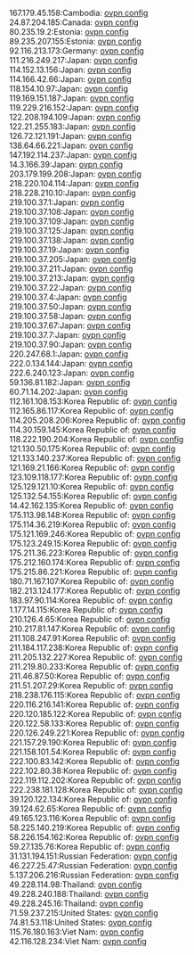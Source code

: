 167.179.45.158:Cambodia: [ovpn config](vpn/167_179_45_158.ovpn)  
24.87.204.185:Canada: [ovpn config](vpn/24_87_204_185.ovpn)  
80.235.19.2:Estonia: [ovpn config](vpn/80_235_19_2.ovpn)  
89.235.207.155:Estonia: [ovpn config](vpn/89_235_207_155.ovpn)  
92.116.213.173:Germany: [ovpn config](vpn/92_116_213_173.ovpn)  
111.216.249.217:Japan: [ovpn config](vpn/111_216_249_217.ovpn)  
114.152.13.156:Japan: [ovpn config](vpn/114_152_13_156.ovpn)  
114.166.42.66:Japan: [ovpn config](vpn/114_166_42_66.ovpn)  
118.154.10.97:Japan: [ovpn config](vpn/118_154_10_97.ovpn)  
119.169.151.187:Japan: [ovpn config](vpn/119_169_151_187.ovpn)  
119.229.216.152:Japan: [ovpn config](vpn/119_229_216_152.ovpn)  
122.208.194.109:Japan: [ovpn config](vpn/122_208_194_109.ovpn)  
122.21.255.183:Japan: [ovpn config](vpn/122_21_255_183.ovpn)  
126.72.121.191:Japan: [ovpn config](vpn/126_72_121_191.ovpn)  
138.64.66.221:Japan: [ovpn config](vpn/138_64_66_221.ovpn)  
147.192.114.237:Japan: [ovpn config](vpn/147_192_114_237.ovpn)  
14.3.166.39:Japan: [ovpn config](vpn/14_3_166_39.ovpn)  
203.179.199.208:Japan: [ovpn config](vpn/203_179_199_208.ovpn)  
218.220.104.114:Japan: [ovpn config](vpn/218_220_104_114.ovpn)  
218.228.210.10:Japan: [ovpn config](vpn/218_228_210_10.ovpn)  
219.100.37.1:Japan: [ovpn config](vpn/219_100_37_1.ovpn)  
219.100.37.108:Japan: [ovpn config](vpn/219_100_37_108.ovpn)  
219.100.37.109:Japan: [ovpn config](vpn/219_100_37_109.ovpn)  
219.100.37.125:Japan: [ovpn config](vpn/219_100_37_125.ovpn)  
219.100.37.138:Japan: [ovpn config](vpn/219_100_37_138.ovpn)  
219.100.37.19:Japan: [ovpn config](vpn/219_100_37_19.ovpn)  
219.100.37.205:Japan: [ovpn config](vpn/219_100_37_205.ovpn)  
219.100.37.211:Japan: [ovpn config](vpn/219_100_37_211.ovpn)  
219.100.37.213:Japan: [ovpn config](vpn/219_100_37_213.ovpn)  
219.100.37.22:Japan: [ovpn config](vpn/219_100_37_22.ovpn)  
219.100.37.4:Japan: [ovpn config](vpn/219_100_37_4.ovpn)  
219.100.37.50:Japan: [ovpn config](vpn/219_100_37_50.ovpn)  
219.100.37.58:Japan: [ovpn config](vpn/219_100_37_58.ovpn)  
219.100.37.67:Japan: [ovpn config](vpn/219_100_37_67.ovpn)  
219.100.37.7:Japan: [ovpn config](vpn/219_100_37_7.ovpn)  
219.100.37.90:Japan: [ovpn config](vpn/219_100_37_90.ovpn)  
220.247.68.1:Japan: [ovpn config](vpn/220_247_68_1.ovpn)  
222.0.134.144:Japan: [ovpn config](vpn/222_0_134_144.ovpn)  
222.6.240.123:Japan: [ovpn config](vpn/222_6_240_123.ovpn)  
59.136.81.182:Japan: [ovpn config](vpn/59_136_81_182.ovpn)  
60.71.14.202:Japan: [ovpn config](vpn/60_71_14_202.ovpn)  
112.161.108.153:Korea Republic of: [ovpn config](vpn/112_161_108_153.ovpn)  
112.165.86.117:Korea Republic of: [ovpn config](vpn/112_165_86_117.ovpn)  
114.205.208.206:Korea Republic of: [ovpn config](vpn/114_205_208_206.ovpn)  
114.30.159.145:Korea Republic of: [ovpn config](vpn/114_30_159_145.ovpn)  
118.222.190.204:Korea Republic of: [ovpn config](vpn/118_222_190_204.ovpn)  
121.130.50.175:Korea Republic of: [ovpn config](vpn/121_130_50_175.ovpn)  
121.133.140.237:Korea Republic of: [ovpn config](vpn/121_133_140_237.ovpn)  
121.169.21.166:Korea Republic of: [ovpn config](vpn/121_169_21_166.ovpn)  
123.109.118.177:Korea Republic of: [ovpn config](vpn/123_109_118_177.ovpn)  
125.129.121.10:Korea Republic of: [ovpn config](vpn/125_129_121_10.ovpn)  
125.132.54.155:Korea Republic of: [ovpn config](vpn/125_132_54_155.ovpn)  
14.42.162.135:Korea Republic of: [ovpn config](vpn/14_42_162_135.ovpn)  
175.113.98.148:Korea Republic of: [ovpn config](vpn/175_113_98_148.ovpn)  
175.114.36.219:Korea Republic of: [ovpn config](vpn/175_114_36_219.ovpn)  
175.121.169.246:Korea Republic of: [ovpn config](vpn/175_121_169_246.ovpn)  
175.123.249.15:Korea Republic of: [ovpn config](vpn/175_123_249_15.ovpn)  
175.211.36.223:Korea Republic of: [ovpn config](vpn/175_211_36_223.ovpn)  
175.212.160.174:Korea Republic of: [ovpn config](vpn/175_212_160_174.ovpn)  
175.215.86.221:Korea Republic of: [ovpn config](vpn/175_215_86_221.ovpn)  
180.71.167.107:Korea Republic of: [ovpn config](vpn/180_71_167_107.ovpn)  
182.213.124.177:Korea Republic of: [ovpn config](vpn/182_213_124_177.ovpn)  
183.97.90.114:Korea Republic of: [ovpn config](vpn/183_97_90_114.ovpn)  
1.177.14.115:Korea Republic of: [ovpn config](vpn/1_177_14_115.ovpn)  
210.126.4.65:Korea Republic of: [ovpn config](vpn/210_126_4_65.ovpn)  
210.217.81.147:Korea Republic of: [ovpn config](vpn/210_217_81_147.ovpn)  
211.108.247.91:Korea Republic of: [ovpn config](vpn/211_108_247_91.ovpn)  
211.184.117.238:Korea Republic of: [ovpn config](vpn/211_184_117_238.ovpn)  
211.205.132.227:Korea Republic of: [ovpn config](vpn/211_205_132_227.ovpn)  
211.219.80.233:Korea Republic of: [ovpn config](vpn/211_219_80_233.ovpn)  
211.46.87.50:Korea Republic of: [ovpn config](vpn/211_46_87_50.ovpn)  
211.51.207.29:Korea Republic of: [ovpn config](vpn/211_51_207_29.ovpn)  
218.238.176.115:Korea Republic of: [ovpn config](vpn/218_238_176_115.ovpn)  
220.116.216.141:Korea Republic of: [ovpn config](vpn/220_116_216_141.ovpn)  
220.120.185.122:Korea Republic of: [ovpn config](vpn/220_120_185_122.ovpn)  
220.122.58.133:Korea Republic of: [ovpn config](vpn/220_122_58_133.ovpn)  
220.126.249.221:Korea Republic of: [ovpn config](vpn/220_126_249_221.ovpn)  
221.157.29.190:Korea Republic of: [ovpn config](vpn/221_157_29_190.ovpn)  
221.158.101.54:Korea Republic of: [ovpn config](vpn/221_158_101_54.ovpn)  
222.100.83.142:Korea Republic of: [ovpn config](vpn/222_100_83_142.ovpn)  
222.102.80.38:Korea Republic of: [ovpn config](vpn/222_102_80_38.ovpn)  
222.119.112.202:Korea Republic of: [ovpn config](vpn/222_119_112_202.ovpn)  
222.238.181.128:Korea Republic of: [ovpn config](vpn/222_238_181_128.ovpn)  
39.120.122.134:Korea Republic of: [ovpn config](vpn/39_120_122_134.ovpn)  
39.124.62.65:Korea Republic of: [ovpn config](vpn/39_124_62_65.ovpn)  
49.165.123.116:Korea Republic of: [ovpn config](vpn/49_165_123_116.ovpn)  
58.225.140.219:Korea Republic of: [ovpn config](vpn/58_225_140_219.ovpn)  
58.226.154.162:Korea Republic of: [ovpn config](vpn/58_226_154_162.ovpn)  
59.27.135.76:Korea Republic of: [ovpn config](vpn/59_27_135_76.ovpn)  
31.131.194.151:Russian Federation: [ovpn config](vpn/31_131_194_151.ovpn)  
46.227.25.47:Russian Federation: [ovpn config](vpn/46_227_25_47.ovpn)  
5.137.206.216:Russian Federation: [ovpn config](vpn/5_137_206_216.ovpn)  
49.228.114.98:Thailand: [ovpn config](vpn/49_228_114_98.ovpn)  
49.228.240.188:Thailand: [ovpn config](vpn/49_228_240_188.ovpn)  
49.228.245.16:Thailand: [ovpn config](vpn/49_228_245_16.ovpn)  
71.59.237.215:United States: [ovpn config](vpn/71_59_237_215.ovpn)  
74.81.53.118:United States: [ovpn config](vpn/74_81_53_118.ovpn)  
115.76.180.163:Viet Nam: [ovpn config](vpn/115_76_180_163.ovpn)  
42.116.128.234:Viet Nam: [ovpn config](vpn/42_116_128_234.ovpn)  
